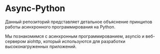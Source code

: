 # Async-Python

Данный репозиторий представляет детальное объяснение принципов работы асинхронного программирования на Python.

Мы познакомимся с асинхронным программированием, asyncio и веб-сервером aiohttp, который используются для разработки высоконагруженных приложений.
